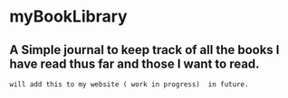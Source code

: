 # myBookLibrary
## A Simple journal to keep track of all the books I have read thus far and those I want to read.


``` will add this to my website ( work in progress)  in future. ```

